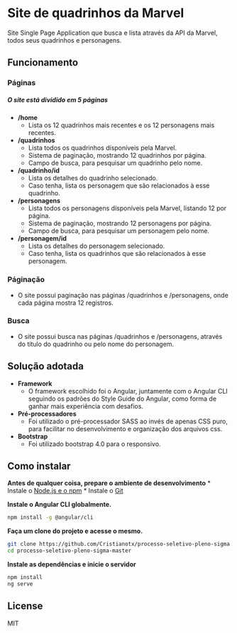 # Site de quadrinhos da Marvel

Site Single Page Application que busca e lista através da API da Marvel, todos seus quadrinhos e personagens.

## Funcionamento

### Páginas

##### O site está dividido em 5 páginas

* **/home**
    * Lista os 12 quadrinhos mais recentes e os 12 personagens mais recentes.
* **/quadrinhos**
    * Lista todos os quadrinhos dísponíveis pela Marvel.
    * Sistema de paginação, mostrando 12 quadrinhos por página.
    * Campo de busca, para pesquisar um quadrinho pelo nome.
* **/quadrinho/id**
    * Lista os detalhes do quadrinho selecionado.
    * Caso tenha, lista os personagem que são relacionados à esse quadrinho.
* **/personagens**
    * Lista todos os personagens dísponíveis pela Marvel, listando 12 por página.
    * Sistema de paginação, mostrando 12 personagens por página.
    * Campo de busca, para pesquisar um personagem pelo nome.
* **/personagem/id**
    * Lista os detalhes do personagem selecionado.
    * Caso tenha, lista os quadrinhos que são relacionados à esse personagem.

### Páginação
* O site possui paginação nas páginas /quadrinhos e /personagens, onde cada página mostra 12 registros.

### Busca
* O site possui busca nas páginas /quadrinhos e /personagens, através do título do quadrinho ou pelo nome do personagem.

## Solução adotada

* **Framework** 
    * O framework escolhido foi o Angular, juntamente com o Angular CLI seguindo os padrões do Style Guide do Angular, como forma de ganhar mais experiência com desafios.
* **Pré-processadores**
    * Foi utilizado o pré-processador SASS ao invés de apenas CSS puro, para facilitar no desenvolvimento e organização dos arquivos css.
* **Bootstrap**
    * Foi utilizado bootstrap 4.0 para o responsivo. 

## Como instalar
**Antes de qualquer coisa, prepare o ambiente de desenvolvimento** 
    * Instale o [Node.js e o npm]
    * Instale o [Git]

**Instale o Angular CLI globalmente.**
```sh
npm install -g @angular/cli
 ```
 
 **Faça um clone do projeto e acesse o mesmo.**
 ```sh
git clone https://github.com/Cristianotx/processo-seletivo-pleno-sigma
cd processo-seletivo-pleno-sigma-master
 ```
 **Instale as dependências e inicie o servidor**
  ```sh
npm install
ng serve
 ```
License
----

MIT

   [Git]: <https://git-scm.com/downloads>
   [Bootstrap]: <http://getbootstrap.com/>
   [node.js  e o npm]: <http://nodejs.org>
   [jQuery]: <http://jquery.com>
   [AngularJS]: <http://angularjs.org>
